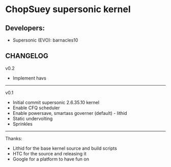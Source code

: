 ChopSuey supersonic kernel	 	
==============	 	
Developers:	 	
------------- 	
- Supersonic (EVO): barnacles10 
	

CHANGELOG
-------------
v0.2

- Implement havs
	 	
-------------
v0.1

- Initial commit supersonic 2.6.35.10 kernel
- Enable CFQ scheduler
- Enable powersave, smartass governer (default) - lithid
- Static undervolting
- Sprinkles

------------- 
Thanks:	
- Lithid for the base kernel source and build scripts 	
- HTC for the source and releasing it
- Google for a platform to have fun on